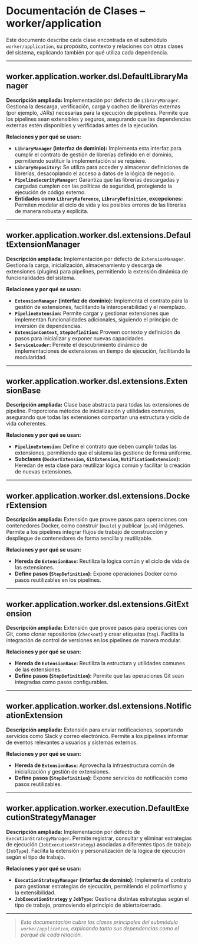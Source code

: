 # Documentación de Clases – worker/application

Este documento describe cada clase encontrada en el submódulo `worker/application`, su propósito, contexto y relaciones con otras clases del sistema, explicando también por qué utiliza cada dependencia.

---

## worker.application.worker.dsl.DefaultLibraryManager
**Descripción ampliada:**
Implementación por defecto de `LibraryManager`. Gestiona la descarga, verificación, carga y cacheo de librerías externas (por ejemplo, JARs) necesarias para la ejecución de pipelines. Permite que los pipelines sean extensibles y seguros, asegurando que las dependencias externas estén disponibles y verificadas antes de la ejecución.

**Relaciones y por qué se usan:**
- **`LibraryManager` (interfaz de dominio):** Implementa esta interfaz para cumplir el contrato de gestión de librerías definido en el dominio, permitiendo sustituir la implementación si se requiere.
- **`LibraryRepository`:** Se utiliza para acceder y almacenar definiciones de librerías, desacoplando el acceso a datos de la lógica de negocio.
- **`PipelineSecurityManager`:** Garantiza que las librerías descargadas y cargadas cumplen con las políticas de seguridad, protegiendo la ejecución de código externo.
- **Entidades como `LibraryReference`, `LibraryDefinition`, excepciones:** Permiten modelar el ciclo de vida y los posibles errores de las librerías de manera robusta y explícita.

---

## worker.application.worker.dsl.extensions.DefaultExtensionManager
**Descripción ampliada:**
Implementación por defecto de `ExtensionManager`. Gestiona la carga, inicialización, almacenamiento y descarga de extensiones (plugins) para pipelines, permitiendo la extensión dinámica de funcionalidades del sistema.

**Relaciones y por qué se usan:**
- **`ExtensionManager` (interfaz de dominio):** Implementa el contrato para la gestión de extensiones, facilitando la interoperabilidad y el reemplazo.
- **`PipelineExtension`:** Permite cargar y gestionar extensiones que implementan funcionalidades adicionales, siguiendo el principio de inversión de dependencias.
- **`ExtensionContext`, `StepDefinition`:** Proveen contexto y definición de pasos para inicializar y exponer nuevas capacidades.
- **`ServiceLoader`:** Permite el descubrimiento dinámico de implementaciones de extensiones en tiempo de ejecución, facilitando la modularidad.

---

## worker.application.worker.dsl.extensions.ExtensionBase
**Descripción ampliada:**
Clase base abstracta para todas las extensiones de pipeline. Proporciona métodos de inicialización y utilidades comunes, asegurando que todas las extensiones compartan una estructura y ciclo de vida coherentes.

**Relaciones y por qué se usan:**
- **`PipelineExtension`:** Define el contrato que deben cumplir todas las extensiones, permitiendo que el sistema las gestione de forma uniforme.
- **Subclases (`DockerExtension`, `GitExtension`, `NotificationExtension`):** Heredan de esta clase para reutilizar lógica común y facilitar la creación de nuevas extensiones.

---

## worker.application.worker.dsl.extensions.DockerExtension
**Descripción ampliada:**
Extensión que provee pasos para operaciones con contenedores Docker, como construir (`build`) y publicar (`push`) imágenes. Permite a los pipelines integrar flujos de trabajo de construcción y despliegue de contenedores de forma sencilla y reutilizable.

**Relaciones y por qué se usan:**
- **Hereda de `ExtensionBase`:** Reutiliza la lógica común y el ciclo de vida de las extensiones.
- **Define pasos (`StepDefinition`):** Expone operaciones Docker como pasos reutilizables en los pipelines.

---

## worker.application.worker.dsl.extensions.GitExtension
**Descripción ampliada:**
Extensión que provee pasos para operaciones con Git, como clonar repositorios (`checkout`) y crear etiquetas (`tag`). Facilita la integración de control de versiones en los pipelines de manera modular.

**Relaciones y por qué se usan:**
- **Hereda de `ExtensionBase`:** Reutiliza la estructura y utilidades comunes de las extensiones.
- **Define pasos (`StepDefinition`):** Permite que las operaciones Git sean integradas como pasos configurables.

---

## worker.application.worker.dsl.extensions.NotificationExtension
**Descripción ampliada:**
Extensión para enviar notificaciones, soportando servicios como Slack y correo electrónico. Permite a los pipelines informar de eventos relevantes a usuarios y sistemas externos.

**Relaciones y por qué se usan:**
- **Hereda de `ExtensionBase`:** Aprovecha la infraestructura común de inicialización y gestión de extensiones.
- **Define pasos (`StepDefinition`):** Expone servicios de notificación como pasos reutilizables.

---

## worker.application.worker.execution.DefaultExecutionStrategyManager
**Descripción ampliada:**
Implementación por defecto de `ExecutionStrategyManager`. Permite registrar, consultar y eliminar estrategias de ejecución (`JobExecutionStrategy`) asociadas a diferentes tipos de trabajo (`JobType`). Facilita la extensión y personalización de la lógica de ejecución según el tipo de trabajo.

**Relaciones y por qué se usan:**
- **`ExecutionStrategyManager` (interfaz de dominio):** Implementa el contrato para gestionar estrategias de ejecución, permitiendo el polimorfismo y la extensibilidad.
- **`JobExecutionStrategy` y `JobType`:** Gestiona distintas estrategias según el tipo de trabajo, promoviendo el principio de abierto/cerrado.

---

> _Esta documentación cubre las clases principales del submódulo `worker/application`, explicando tanto sus dependencias como el porqué de cada relación._
